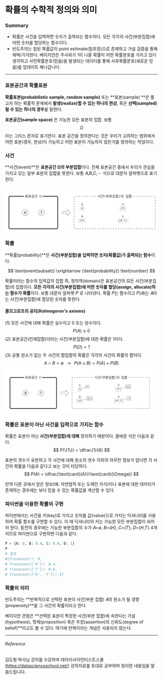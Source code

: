 <script> MathJax.Hub.Queue(["Typeset",MathJax.Hub]); </script>

# 확률의 수학적 정의와 의미

### Summary

- 확률은 사건을 입력하면 숫자가 출력되는 함수이다. 모든 각각의 사건(부분집합)에 어떤 숫자를 할당하는 함수이다. 
- 빈도주의는 참된 확률값이 point estimate(점추정)으로 존재하고 가설 검증을 통해 채택/기각한다. 베이지안은 주사위가 1이 나올 확률이 어떤 확률분포를 가지고 있다 생각하고 사전확률분포(믿음)을 발생되는 데이터를 통해 사후확률분포(새로운 믿음)를 업데이트 해나갑니다. 

___________________

### 표본공간과 확률표본

**확률표본(probabilistic sample, random sample)** 또는 **표본(sample) **은 풀고자 하는 확률적 문제에서 **발생(realize)할 수 있는 하나의 현상**, 혹은 **선택(sampled)될 수 있는 하나의 경우**를 말한다. 

**표본공간(sample space)** 은 가능한 모든 표본의 집합. 보통 $$\Omega$$ 라는 그리스 문자로 표기한다. 표본 공간을 정의한다는 것은 우리가 고려하는 범위에서 어떤 표본(경우, 현상)이 가능하고 어떤 표본이 가능하지 않은가를 정의하는 작업이다. 

### 사건

**사건(event)**은  **표본공간 Ω의 부분집합**이다. 전체 표본공간 중에서 우리가 관심을 가지고 있는 일부 표본의 집합을 뜻한다. 보통 𝐴,𝐵,𝐶,⋯ 식으로 대문자 알파벳으로 표기한다.

![image-20190514000344437](../../../resource/img/image-20190514000344437.png)

### 확률

**확률(probability)**은 **사건(부분집합)을 입력하면 숫자(확률값)가 출력되는 함수**이다. 

$$
\text{event(subset)} \xrightarrow {\text{probability}} \text{number}
$$

확률이라는 함수의 입력값의 집합 즉, 정의역(domain)은 표본공간의 모든 사건(부분집합)의 집합이다. **모든 각각의 사건(부분집합)에 어떤 숫자를 할당(assign, allocate)하는 함수가 확률**이다. 보통 대문자 알파벳 𝑃 로 나타낸다. 확률 𝑃는 함수이고 𝑃(𝐴)는 𝐴라는 사건(부분집합)에 할당된 숫자를 뜻한다.

#### 콜모고로프의 공리(Kolmogorov's axioms)

(1) 모든 사건에 대해 확률은 실수이고 0 또는 양수이다.
$$
P(A)\geq 0 
$$
(2) 표본공간(전체집합)이라는 사건(부분집합)에 대한 확률은 1이다.
$$
P(\Omega) = 1
$$
(3) 공통 원소가 없는 두 사건의 합집합의 확률은 각각의 사건의 확률의 합이다.
$$
A \cap B = \emptyset \;\;\; \rightarrow \;\;\; P(A \cup B) = P(A) + P(B)
$$
![image-20190514000645693](../../../resource/img/image-20190514000645693.png)

### 확률은 표본이 아닌 사건을 입력으로 가지는 함수

확률은 표본이 아닌 **사건(부분집합)에 대해** 정의하기 때문이다. 올바른 식은 다음과 같다.
$$
P(\{1\}) = \dfrac{1}{6}
$$

표본의 갯수가 유한하고 각 사건에 대해 원소의 갯수 이외의 아무런 정보가 없다면 각 사건의 확률을 다음과 같다고 보는 것이 타당하다.
$$
P(A) = \dfrac{\text{card}(A)}{\text{card}(\Omega)}
$$

만약 다른 곳에서 얻은 정보(예: 자연법칙 또는 도메인 지식)이나 표본에 대한 데이터가 존재하는 경우에는 보다 믿을 수 있는 확률값을 계산할 수 있다.

### 파이썬을 이용한 확률의 구현

파이썬에서는 사건을 키(key)로 가지고 숫자를 값(value)으로 가지는 딕셔너리를 사용하여 확률 함수를 구현할 수 있다. 이 때 딕셔너리의 키는 가능한 모든 부분집합이 되어야 한다. 동전의 경우에는 가능한 부분집합의 수가 𝐴=∅, 𝐵={𝐻}, 𝐶={𝑇}, 𝐷={𝐻,𝑇} 4개이므로 파이썬으로 구현하면 다음과 같다.

~~~python
P = {A: 0, B: 0.4, C: 0.6, D: 1}
P
# 결과
#{frozenset(): 0,
# frozenset({'H'}): 0.4,
# frozenset({'T'}): 0.6,
# frozenset({'H', 'T'}): 1}
~~~

### 확률의 의미

빈도주의는  **반복적으로 선택된 표본이 사건(부분 집합) 𝐴의 원소가 될 경향(propensity)**을 그 사건의 확률이라고 한다.

베이지안 관점은  **선택된 표본이 특정한 사건(부분 집합)에 속한다는 가설(hypothesis), 명제(proposition) 혹은 주장(assertion)의 신뢰도(degree of belief)**라고도 볼 수 있다. 여기에 반복이라는 개념은 사용되지 않는다.

___________________________________
###### Reference
김도형 박사님 강의를 수강하며 데이터사이언티스트스쿨(https://datascienceschool.net/) 강의자료를 토대로 공부하며 정리한 내용임을 말씀드립니다.